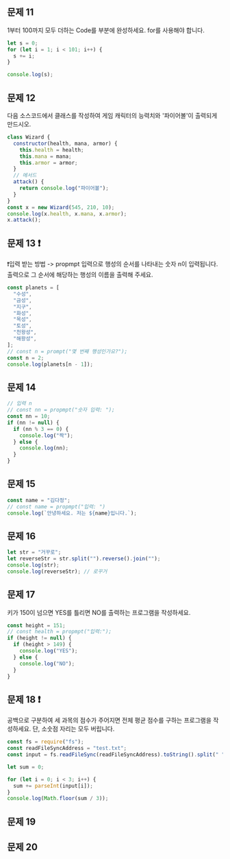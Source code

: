 ## 문제 11

1부터 100까지 모두 더하는 Code를 <pass> 부분에 완성하세요. for를 사용해야 합니다.

```js
let s = 0;
for (let i = 1; i < 101; i++) {
  s += i;
}

console.log(s);
```

## 문제 12

다음 소스코드에서 클래스를 작성하여 게임 캐릭터의 능력치와 '파이어볼'이 출력되게 만드시오.

```js
class Wizard {
  constructor(health, mana, armor) {
    this.health = health;
    this.mana = mana;
    this.armor = armor;
  }
  // 메서드
  attack() {
    return console.log("파이어볼");
  }
}
const x = new Wizard(545, 210, 10);
console.log(x.health, x.mana, x.armor);
x.attack();
```

## 문제 13 ❗️

❗️입력 받는 방법 -> propmpt
입력으로 행성의 순서를 나타내는 숫자 n이 입력됩니다. 출력으로 그 순서에 해당하는 행성의 이름을 출력해 주세요.

```js
const planets = [
  "수성",
  "금성",
  "지구",
  "화성",
  "목성",
  "토성",
  "천왕성",
  "해왕성",
];
// const n = prompt("몇 번째 행성인가요?");
const n = 2;
console.log(planets[n - 1]);
```

## 문제 14

```js
// 입력 n
// const nn = propmpt("숫자 입력: ");
const nn = 10;
if (nn != null) {
  if (nn % 3 == 0) {
    console.log("짝");
  } else {
    console.log(nn);
  }
}
```

## 문제 15

```js
const name = "김다정";
// const name = propmpt("입력: ")
console.log(`안녕하세요. 저는 ${name}입니다.`);
```

## 문제 16

```js
let str = "거꾸로";
let reverseStr = str.split("").reverse().join("");
console.log(str);
console.log(reverseStr); // 로꾸거
```

## 문제 17

키가 150이 넘으면 YES를 틀리면 NO를 출력하는 프로그램을 작성하세요.

```js
const height = 151;
// const health = propmpt("입력:");
if (height != null) {
  if (height > 149) {
    console.log("YES");
  } else {
    console.log("NO");
  }
}
```

## 문제 18 ❗️

공백으로 구분하여 세 과목의 점수가 주어지면 전체 평균 점수를 구하는 프로그램을 작성하세요. 단, 소숫점 자리는 모두 버립니다.

```js
const fs = require("fs");
const readFileSyncAddress = "test.txt";
const input = fs.readFileSync(readFileSyncAddress).toString().split(" ");

let sum = 0;

for (let i = 0; i < 3; i++) {
  sum += parseInt(input[i]);
}
console.log(Math.floor(sum / 3));
```

## 문제 19

## 문제 20

